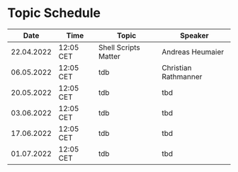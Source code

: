 # Topic Schedule

| Date | Time | Topic | Speaker |
| ----------- | ----------- | ----------- |  ----------- |
| 22.04.2022 | 12:05 CET | Shell Scripts Matter | Andreas Heumaier |
| 06.05.2022 | 12:05 CET | tdb | Christian Rathmanner |
| 20.05.2022 | 12:05 CET | tdb | tbd |
| 03.06.2022 | 12:05 CET | tdb | tbd |
| 17.06.2022 | 12:05 CET | tdb | tbd |
| 01.07.2022 | 12:05 CET | tdb | tbd |